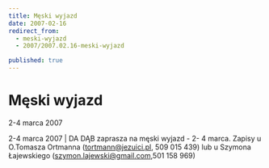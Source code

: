```yaml
---
title: Męski wyjazd
date: 2007-02-16
redirect_from: 
  - meski-wyjazd
  - 2007/2007.02.16-meski-wyjazd

published: true
---
```




# Męski wyjazd

<time>2-4 marca 2007</time>

2-4 marca 2007 | 
DA DĄB zaprasza na męski wyjazd - 2- 4 marca. Zapisy u O.Tomasza Ortmanna (tortmann@jezuici.pl, 509 015 439) lub u Szymona Łajewskiego (szymon.lajewski@gmail.com,501 158 969) 


<!--CONTENT FROM OLD SERVER (jos before 2013): 2-4 marca 2007 | 
DA DĄB zaprasza na męski wyjazd - 2- 4 marca. Zapisy u O.Tomasza Ortmanna (tortmann@jezuici.pl, 509 015 439) lub u Szymona Łajewskiego (szymon.lajewski@gmail.com,501 158 969) 

-->

<!--{{json:{"created_date":"2007-02-16 01:37:01","publish_down":"0000-00-00 00:00:00","id":"452"}}}-->
